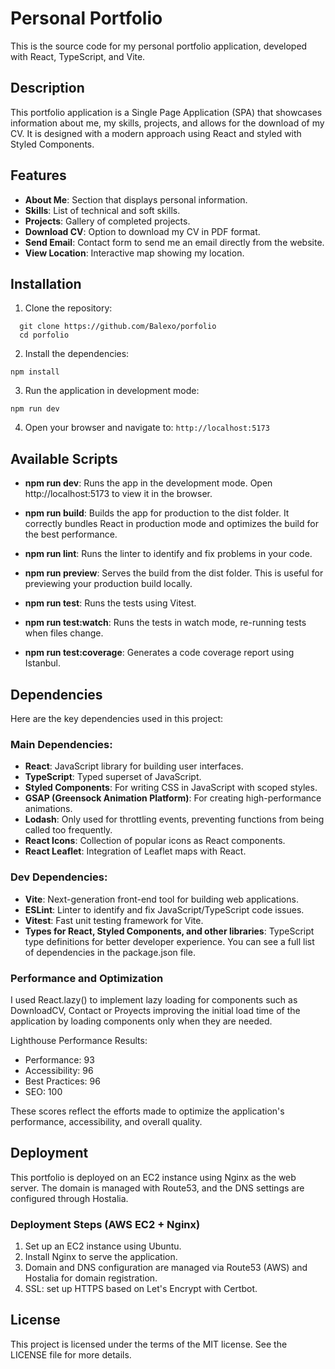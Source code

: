 # Personal Portfolio

This is the source code for my personal portfolio application, developed with React, TypeScript, and Vite.

## Description

This portfolio application is a Single Page Application (SPA) that showcases information about me, my skills, projects, and allows for the download of my CV. It is designed with a modern approach using React and styled with Styled Components.

## Features

- **About Me**: Section that displays personal information.
- **Skills**: List of technical and soft skills.
- **Projects**: Gallery of completed projects.
- **Download CV**: Option to download my CV in PDF format.
- **Send Email**: Contact form to send me an email directly from the website.
- **View Location**: Interactive map showing my location.

## Installation

1. Clone the repository:

```
  git clone https://github.com/Balexo/porfolio
  cd porfolio
```

2. Install the dependencies:

```
npm install
```

3. Run the application in development mode:

```
npm run dev
```

4. Open your browser and navigate to:
   `http://localhost:5173`

## Available Scripts

- **npm run dev**: Runs the app in the development mode. Open http://localhost:5173 to view it in the browser.

- **npm run build**: Builds the app for production to the dist folder. It correctly bundles React in production mode and optimizes the build for the best performance.

- **npm run lint**: Runs the linter to identify and fix problems in your code.

- **npm run preview**: Serves the build from the dist folder. This is useful for previewing your production build locally.

- **npm run test**: Runs the tests using Vitest.

- **npm run test:watch**: Runs the tests in watch mode, re-running tests when files change.

- **npm run test:coverage**: Generates a code coverage report using Istanbul.

## Dependencies

Here are the key dependencies used in this project:

### Main Dependencies:

- **React**: JavaScript library for building user interfaces.
- **TypeScript**: Typed superset of JavaScript.
- **Styled Components**: For writing CSS in JavaScript with scoped styles.
- **GSAP (Greensock Animation Platform)**: For creating high-performance animations.
- **Lodash**: Only used for throttling events, preventing functions from being called too frequently.
- **React Icons**: Collection of popular icons as React components.
- **React Leaflet**: Integration of Leaflet maps with React.

### Dev Dependencies:

- **Vite**: Next-generation front-end tool for building web applications.
- **ESLint**: Linter to identify and fix JavaScript/TypeScript code issues.
- **Vitest**: Fast unit testing framework for Vite.
- **Types for React, Styled Components, and other libraries**: TypeScript type definitions for better developer experience.
  You can see a full list of dependencies in the package.json file.

### Performance and Optimization

I used React.lazy() to implement lazy loading for components such as DownloadCV, Contact or Proyects improving the initial load time of the application by loading components only when they are needed.

Lighthouse Performance Results:

- Performance: 93
- Accessibility: 96
- Best Practices: 96
- SEO: 100

These scores reflect the efforts made to optimize the application's performance, accessibility, and overall quality.

## Deployment

This portfolio is deployed on an EC2 instance using Nginx as the web server. The domain is managed with Route53, and the DNS settings are configured through Hostalia.

### Deployment Steps (AWS EC2 + Nginx)

1. Set up an EC2 instance using Ubuntu.
2. Install Nginx to serve the application.
3. Domain and DNS configuration are managed via Route53 (AWS) and Hostalia for domain registration.
4. SSL: set up HTTPS based on Let's Encrypt with Certbot.

## License

This project is licensed under the terms of the MIT license. See the LICENSE file for more details.
